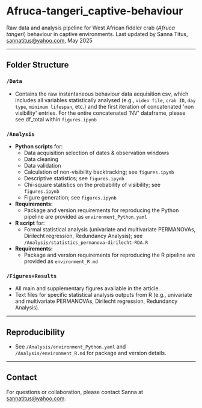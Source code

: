 # Afruca-tangeri_captive-behaviour

Raw data and analysis pipeline for West African fiddler crab (*Afruca tangeri*) behaviour in captive environments. Last updated by Sanna Titus, sannatitus@yahoo.com, May 2025 

---

## Folder Structure

### `/Data`
- Contains the raw instantaneous behaviour data acquisition csv, which includes all variables statistically analysed (e.g., `video file`, `crab ID`, `day type`, `minimum lifespan`, etc.) and the first iteration of concatenated 'non visibility' entries. For the entire concatenated 'NV' dataframe, please see df_total within `figures.ipynb`

### `/Analysis`
- **Python scripts** for:
  - Data acquisition selection of dates & observation windows 
  - Data cleaning
  - Data validation
  - Calculation of non-visibility backtracking; see `figures.ipynb`
  - Descriptive statistics; see `figures.ipynb`
  - Chi-square statistics on the probability of visibility; see `figures.ipynb`
  - Figure generation; see `figures.ipynb`
- **Requirements:**  
  - Package and version requirements for reproducing the Python pipeline are provided as `environment_Python.yaml`
- **R script** for:
  - Formal statistical analysis (univariate and multivariate PERMANOVAs, Dirilecht regression, Redundancy Analysis); see `/Analysis/statistics_permanova-dirilecht-RDA.R`
- **Requirements:**  
  - Package and version requirements for reproducing the R pipeline are provided as `environment_R.md`

### `/Figures+Results`
- All main and supplementary figures available in the article.
- Text files for specific statistical analysis outputs from R (e.g., univariate and multivariate PERMANOVAs, Dirilecht regression, Redundancy Analysis).

---

## Reproducibility

- See `/Analysis/environment_Python.yaml` and `/Analysis/environment_R.md` for package and version details.

---

## Contact

For questions or collaboration, please contact Sanna at sannatitus@yahoo.com. 
